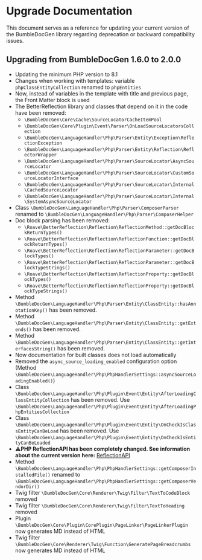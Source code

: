 # Upgrade Documentation

This document serves as a reference for updating your current version of the BumbleDocGen library regarding deprecation or backward compatibility issues.

## Upgrading from BumbleDocGen 1.6.0 to 2.0.0

* Updating the minimum PHP version to 8.1
* Changes when working with templates: variable `phpClassEntityCollection` renamed to `phpEntities`
* Now, instead of variables in the template with title and previous page, the Front Matter block is used
* The BetterReflection library and classes that depend on it in the code have been removed:
  * `\BumbleDocGen\Core\Cache\SourceLocatorCacheItemPool`
  * `\BumbleDocGen\Core\Plugin\Event\Parser\OnLoadSourceLocatorsCollection`
  * `\BumbleDocGen\LanguageHandler\Php\Parser\Entity\Exception\ReflectionException`
  * `\BumbleDocGen\LanguageHandler\Php\Parser\Entity\Reflection\ReflectorWrapper`
  * `\BumbleDocGen\LanguageHandler\Php\Parser\SourceLocator\AsyncSourceLocator`
  * `\BumbleDocGen\LanguageHandler\Php\Parser\SourceLocator\CustomSourceLocatorInterface`
  * `\BumbleDocGen\LanguageHandler\Php\Parser\SourceLocator\Internal\CachedSourceLocator`
  * `\BumbleDocGen\LanguageHandler\Php\Parser\SourceLocator\Internal\SystemAsyncSourceLocator`
* Class `\BumbleDocGen\LanguageHandler\Php\Parser\ComposerParser` renamed to `\BumbleDocGen\LanguageHandler\Php\Parser\ComposerHelper`
* Doc block parsing has been removed:
    * `\Roave\BetterReflection\Reflection\ReflectionMethod::getDocBlockReturnTypes()`
    * `\Roave\BetterReflection\Reflection\ReflectionFunction::getDocBlockReturnTypes()`
    * `\Roave\BetterReflection\Reflection\ReflectionParameter::getDocBlockTypes()`
    * `\Roave\BetterReflection\Reflection\ReflectionParameter::getDocBlockTypeStrings()`
    * `\Roave\BetterReflection\Reflection\ReflectionProperty::getDocBlockTypes()`
    * `\Roave\BetterReflection\Reflection\ReflectionProperty::getDocBlockTypeStrings()`
* Method `\BumbleDocGen\LanguageHandler\Php\Parser\Entity\ClassEntity::hasAnnotationKey()` has been removed.
* Method `\BumbleDocGen\LanguageHandler\Php\Parser\Entity\ClassEntity::getExtends()` has been removed.
* Method `\BumbleDocGen\LanguageHandler\Php\Parser\Entity\ClassEntity::getInterfacesString()` has been removed.
* Now documentation for built classes does not load automatically
* Removed the `async_source_loading_enabled` configuration option (Method `\BumbleDocGen\LanguageHandler\Php\PhpHandlerSettings::asyncSourceLoadingEnabled()`)
* Class `\BumbleDocGen\LanguageHandler\Php\Plugin\Event\Entity\AfterLoadingClassEntityCollection` has been removed. Use `\BumbleDocGen\LanguageHandler\Php\Plugin\Event\Entity\AfterLoadingPhpEntitiesCollection`
* Class `\BumbleDocGen\LanguageHandler\Php\Plugin\Event\Entity\OnCheckIsClassEntityCanBeLoad` has been removed. Use `\BumbleDocGen\LanguageHandler\Php\Plugin\Event\Entity\OnCheckIsEntityCanBeLoaded`
* ⚠️**PHP ReflectionAPI has been completely changed. See information about the current version here:** [ReflectionAPI](https://github.com/bumble-tech/bumble-doc-gen/tree/master/docs/tech/2.parser/reflectionApi)
* Method `\BumbleDocGen\LanguageHandler\Php\PhpHandlerSettings::getComposerInstalledFile()` renamed to `\BumbleDocGen\LanguageHandler\Php\PhpHandlerSettings::getComposerVendorDir()`
* Twig filter `\BumbleDocGen\Core\Renderer\Twig\Filter\TextToCodeBlock` removed
* Twig filter `\BumbleDocGen\Core\Renderer\Twig\Filter\TextToHeading` removed
* Plugin `\BumbleDocGen\Core\Plugin\CorePlugin\PageLinker\PageLinkerPlugin` now generates MD instead of HTML
* Twig filter `\BumbleDocGen\Core\Renderer\Twig\Function\GeneratePageBreadcrumbs` now generates MD instead of HTML
